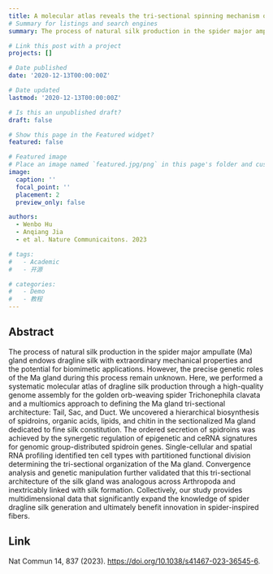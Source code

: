 ```yaml
---
title: A molecular atlas reveals the tri-sectional spinning mechanism of spider dragline silk
# Summary for listings and search engines
summary: The process of natural silk production in the spider major ampullate (Ma) gland endows dragline silk with extraordinary mechanical properties and the potential for biomimetic applications.

# Link this post with a project
projects: []

# Date published
date: '2020-12-13T00:00:00Z'

# Date updated
lastmod: '2020-12-13T00:00:00Z'

# Is this an unpublished draft?
draft: false

# Show this page in the Featured widget?
featured: false

# Featured image
# Place an image named `featured.jpg/png` in this page's folder and customize its options here.
image:
  caption: ''
  focal_point: ''
  placement: 2
  preview_only: false

authors:
  - Wenbo Hu
  - Anqiang Jia
  - et al. Nature Communicaitons. 2023

# tags:
#   - Academic
#   - 开源

# categories:
#   - Demo
#   - 教程
---
```


## Abstract

The process of natural silk production in the spider major ampullate (Ma) gland endows dragline silk with extraordinary mechanical properties and the potential for biomimetic applications. However, the precise genetic roles of the Ma gland during this process remain unknown. Here, we performed a systematic molecular atlas of dragline silk production through a high-quality genome assembly for the golden orb-weaving spider Trichonephila clavata and a multiomics approach to defining the Ma gland tri-sectional architecture: Tail, Sac, and Duct. We uncovered a hierarchical biosynthesis of spidroins, organic acids, lipids, and chitin in the sectionalized Ma gland dedicated to fine silk constitution. The ordered secretion of spidroins was achieved by the synergetic regulation of epigenetic and ceRNA signatures for genomic group-distributed spidroin genes. Single-cellular and spatial RNA profiling identified ten cell types with partitioned functional division determining the tri-sectional organization of the Ma gland. Convergence analysis and genetic manipulation further validated that this tri-sectional architecture of the silk gland was analogous across Arthropoda and inextricably linked with silk formation. Collectively, our study provides multidimensional data that significantly expand the knowledge of spider dragline silk generation and ultimately benefit innovation in spider-inspired fibers.


## Link

Nat Commun 14, 837 (2023). https://doi.org/10.1038/s41467-023-36545-6.
